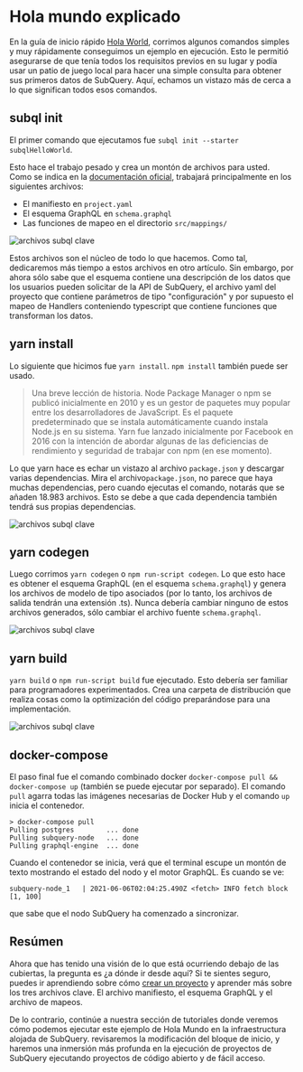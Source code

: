 # Hola mundo explicado

En la guía de inicio rápido [Hola World](helloworld-localhost.md), corrimos algunos comandos simples y muy rápidamente conseguimos un ejemplo en ejecución. Esto le permitió asegurarse de que tenía todos los requisitos previos en su lugar y podía usar un patio de juego local para hacer una simple consulta para obtener sus primeros datos de SubQuery. Aquí, echamos un vistazo más de cerca a lo que significan todos esos comandos.

## subql init

El primer comando que ejecutamos fue `subql init --starter subqlHelloWorld`.

Esto hace el trabajo pesado y crea un montón de archivos para usted. Como se indica en la [documentación oficial](quickstart.md#configure-and-build-the-starter-project), trabajará principalmente en los siguientes archivos:

- El manifiesto en `project.yaml`
- El esquema GraphQL en `schema.graphql`
- Las funciones de mapeo en el directorio `src/mappings/`

![archivos subql clave](/assets/img/main_subql_files.png)

Estos archivos son el núcleo de todo lo que hacemos. Como tal, dedicaremos más tiempo a estos archivos en otro artículo. Sin embargo, por ahora sólo sabe que el esquema contiene una descripción de los datos que los usuarios pueden solicitar de la API de SubQuery, el archivo yaml del proyecto que contiene parámetros de tipo "configuración" y por supuesto el mapeo de Handlers conteniendo typescript que contiene funciones que transforman los datos.

## yarn install

Lo siguiente que hicimos fue `yarn install`. `npm install` también puede ser usado.

> Una breve lección de historia. Node Package Manager o npm se publicó inicialmente en 2010 y es un gestor de paquetes muy popular entre los desarrolladores de JavaScript. Es el paquete predeterminado que se instala automáticamente cuando instala Node.js en su sistema. Yarn fue lanzado inicialmente por Facebook en 2016 con la intención de abordar algunas de las deficiencias de rendimiento y seguridad de trabajar con npm (en ese momento).

Lo que yarn hace es echar un vistazo al archivo `package.json` y descargar varias dependencias. Mira el archivo`package.json`, no parece que haya muchas dependencias, pero cuando ejecutas el comando, notarás que se añaden 18.983 archivos. Esto se debe a que cada dependencia también tendrá sus propias dependencias.

![archivos subql clave](/assets/img/dependencies.png)

## yarn codegen

Luego corrimos `yarn codegen` o `npm run-script codegen`. Lo que esto hace es obtener el esquema GraphQL (en el esquema `schema.graphql`) y genera los archivos de modelo de tipo asociados (por lo tanto, los archivos de salida tendrán una extensión .ts). Nunca debería cambiar ninguno de estos archivos generados, sólo cambiar el archivo fuente `schema.graphql`.

![archivos subql clave](/assets/img/typescript.png)

## yarn build

`yarn build` o `npm run-script build` fue ejecutado. Esto debería ser familiar para programadores experimentados. Crea una carpeta de distribución que realiza cosas como la optimización del código preparándose para una implementación.

![archivos subql clave](/assets/img/distribution_folder.png)

## docker-compose

El paso final fue el comando combinado docker `docker-compose pull && docker-compose up` (también se puede ejecutar por separado). El comando `pull` agarra todas las imágenes necesarias de Docker Hub y el comando `up` inicia el contenedor.

```shell
> docker-compose pull
Pulling postgres        ... done
Pulling subquery-node   ... done
Pulling graphql-engine  ... done
```

Cuando el contenedor se inicia, verá que el terminal escupe un montón de texto mostrando el estado del nodo y el motor GraphQL. Es cuando se ve:

```
subquery-node_1   | 2021-06-06T02:04:25.490Z <fetch> INFO fetch block [1, 100]
```

que sabe que el nodo SubQuery ha comenzado a sincronizar.

## Resúmen

Ahora que has tenido una visión de lo que está ocurriendo debajo de las cubiertas, la pregunta es ¿a dónde ir desde aquí? Si te sientes seguro, puedes ir aprendiendo sobre cómo [crear un proyecto](../create/introduction.md) y aprender más sobre los tres archivos clave. El archivo manifiesto, el esquema GraphQL y el archivo de mapeos.

De lo contrario, continúe a nuestra sección de tutoriales donde veremos cómo podemos ejecutar este ejemplo de Hola Mundo en la infraestructura alojada de SubQuery. revisaremos la modificación del bloque de inicio, y haremos una inmersión más profunda en la ejecución de proyectos de SubQuery ejecutando proyectos de código abierto y de fácil acceso.
